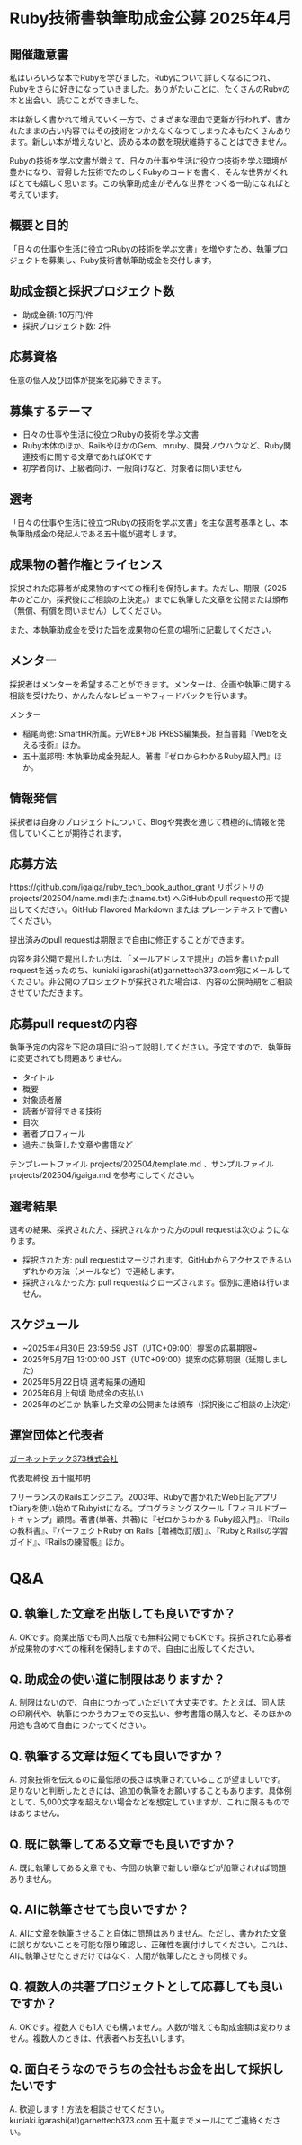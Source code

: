 # Ruby技術書執筆助成金公募 2025年4月

## 開催趣意書

私はいろいろな本でRubyを学びました。Rubyについて詳しくなるにつれ、Rubyをさらに好きになっていきました。ありがたいことに、たくさんのRubyの本と出会い、読むことができました。

本は新しく書かれて増えていく一方で、さまざまな理由で更新が行われず、書かれたままの古い内容ではその技術をつかえなくなってしまった本もたくさんあります。新しい本が増えないと、読める本の数を現状維持することはできません。

Rubyの技術を学ぶ文書が増えて、日々の仕事や生活に役立つ技術を学ぶ環境が豊かになり、習得した技術でたのしくRubyのコードを書く、そんな世界がくればとても嬉しく思います。この執筆助成金がそんな世界をつくる一助になればと考えています。

## 概要と目的

「日々の仕事や生活に役立つRubyの技術を学ぶ文書」を増やすため、執筆プロジェクトを募集し、Ruby技術書執筆助成金を交付します。

## 助成金額と採択プロジェクト数

- 助成金額: 10万円/件
- 採択プロジェクト数: 2件

## 応募資格

任意の個人及び団体が提案を応募できます。

## 募集するテーマ

- 日々の仕事や生活に役立つRubyの技術を学ぶ文書
- Ruby本体のほか、RailsやほかのGem、mruby、開発ノウハウなど、Ruby関連技術に関する文章であればOKです
- 初学者向け、上級者向け、一般向けなど、対象者は問いません

## 選考

「日々の仕事や生活に役立つRubyの技術を学ぶ文書」を主な選考基準とし、本執筆助成金の発起人である五十嵐が選考します。

## 成果物の著作権とライセンス

採択された応募者が成果物のすべての権利を保持します。ただし、期限（2025年のどこか。採択後にご相談の上決定。）までに執筆した文章を公開または頒布（無償、有償を問いません）してください。

また、本執筆助成金を受けた旨を成果物の任意の場所に記載してください。

## メンター

採択者はメンターを希望することができます。メンターは、企画や執筆に関する相談を受けたり、かんたんなレビューやフィードバックを行います。

メンター

- 稲尾尚徳: SmartHR所属。元WEB+DB PRESS編集長。担当書籍『Webを支える技術』ほか。
- 五十嵐邦明: 本執筆助成金発起人。著書『ゼロからわかるRuby超入門』ほか。

## 情報発信

採択者は自身のプロジェクトについて、Blogや発表を通じて積極的に情報を発信していくことが期待されます。

## 応募方法

https://github.com/igaiga/ruby_tech_book_author_grant リポジトリの projects/202504/name.md(またはname.txt) へGitHubのpull requestの形で提出してください。GitHub Flavored Markdown または プレーンテキストで書いてください。

提出済みのpull requestは期限まで自由に修正することができます。

内容を非公開で提出したい方は、「メールアドレスで提出」の旨を書いたpull requestを送ったのち、kuniaki.igarashi(at)garnettech373.com宛にメールしてください。非公開のプロジェクトが採択された場合は、内容の公開時期をご相談させていただきます。

## 応募pull requestの内容

執筆予定の内容を下記の項目に沿って説明してください。予定ですので、執筆時に変更されても問題ありません。

- タイトル
- 概要
- 対象読者層
- 読者が習得できる技術
- 目次
- 著者プロフィール
- 過去に執筆した文章や書籍など

テンプレートファイル projects/202504/template.md 、サンプルファイル projects/202504/igaiga.md を参考にしてください。

## 選考結果

選考の結果、採択された方、採択されなかった方のpull requestは次のようになります。

- 採択された方: pull requestはマージされます。GitHubからアクセスできるいずれかの方法（メールなど）で連絡します。
- 採択されなかった方: pull requestはクローズされます。個別に連絡は行いません。

## スケジュール

- ~2025年4月30日 23:59:59 JST（UTC+09:00）提案の応募期限~
- 2025年5月7日 13:00:00 JST（UTC+09:00）提案の応募期限（延期しました）
- 2025年5月22日頃 選考結果の通知
- 2025年6月上旬頃 助成金の支払い
- 2025年のどこか 執筆した文章の公開または頒布（採択後にご相談の上決定）

## 運営団体と代表者

[ガーネットテック373株式会社](https://garnettech373.com)

代表取締役 五十嵐邦明

フリーランスのRailsエンジニア。2003年、Rubyで書かれたWeb日記アプリtDiaryを使い始めてRubyistになる。プログラミングスクール「フィヨルドブートキャンプ」顧問。著書(単著、共著)に『ゼロからわかる Ruby超入門』、『Railsの教科書』、『パーフェクトRuby on Rails［増補改訂版］』、『RubyとRailsの学習ガイド』、『Railsの練習帳』ほか。

# Q&A

## Q. 執筆した文章を出版しても良いですか？

A. OKです。商業出版でも同人出版でも無料公開でもOKです。採択された応募者が成果物のすべての権利を保持しますので、自由に出版してください。

## Q. 助成金の使い道に制限はありますか？

A. 制限はないので、自由につかっていただいて大丈夫です。たとえば、同人誌の印刷代や、執筆につかうカフェでの支払い、参考書籍の購入など、そのほかの用途も含めて自由につかってください。

## Q. 執筆する文章は短くても良いですか？

A. 対象技術を伝えるのに最低限の長さは執筆されていることが望ましいです。足りないと判断したときには、追加の執筆をお願いすることもあります。具体例として、5,000文字を超えない場合などを想定していますが、これに限るものではありません。

## Q. 既に執筆してある文章でも良いですか？

A. 既に執筆してある文章でも、今回の執筆で新しい章などが加筆されれば問題ありません。

## Q. AIに執筆させても良いですか？

A. AIに文章を執筆させること自体に問題はありません。ただし、書かれた文章に誤りがないことを可能な限り確認し、正確性を裏付けしてください。これは、AIに執筆させたときだけではなく、人間が執筆したときも同様です。

## Q. 複数人の共著プロジェクトとして応募しても良いですか？

A. OKです。複数人でも1人でも構いません。人数が増えても助成金額は変わりません。複数人のときは、代表者へお支払いします。

## Q. 面白そうなのでうちの会社もお金を出して採択したいです

A. 歓迎します！方法を相談させてください。kuniaki.igarashi(at)garnettech373.com 五十嵐までメールにてご連絡ください。
